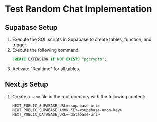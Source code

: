 # Test Random Chat Implementation

## Supabase Setup

1. Execute the SQL scripts in Supabase to create tables, function, and trigger.
2. Execute the following command:
   ```sql
   CREATE EXTENSION IF NOT EXISTS "pgcrypto";
   ```
3. Activate "Realtime" for all tables.

## Next.js Setup

1. Create a `.env` file in the root directory with the following content:
   ```env
   NEXT_PUBLIC_SUPABASE_URL=<supabase-url>
   NEXT_PUBLIC_SUPABASE_ANON_KEY=<supabase-anon-key>
   NEXT_PUBLIC_DATABASE_URL=<database-url>
   ```
